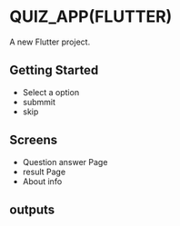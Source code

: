 # QUIZ_APP(FLUTTER)

A new Flutter project.

## Getting Started

- Select a option 
- submmit
- skip

## Screens

- Question answer Page
- result Page
- About info

## outputs

